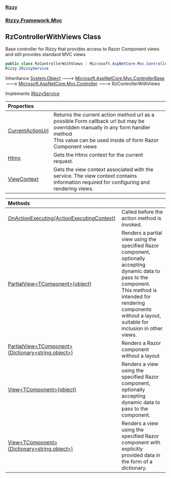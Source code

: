 #### [Rizzy](index 'index')
### [Rizzy.Framework.Mvc](Rizzy.Framework.Mvc 'Rizzy.Framework.Mvc')

## RzControllerWithViews Class

Base controller for Rizzy that provides access to Razor Component views and still provides standard MVC views

```csharp
public class RzControllerWithViews : Microsoft.AspNetCore.Mvc.Controller,
Rizzy.IRizzyService
```

Inheritance [System.Object](https://docs.microsoft.com/en-us/dotnet/api/System.Object 'System.Object') &#129106; [Microsoft.AspNetCore.Mvc.ControllerBase](https://docs.microsoft.com/en-us/dotnet/api/Microsoft.AspNetCore.Mvc.ControllerBase 'Microsoft.AspNetCore.Mvc.ControllerBase') &#129106; [Microsoft.AspNetCore.Mvc.Controller](https://docs.microsoft.com/en-us/dotnet/api/Microsoft.AspNetCore.Mvc.Controller 'Microsoft.AspNetCore.Mvc.Controller') &#129106; RzControllerWithViews

Implements [IRizzyService](Rizzy.IRizzyService 'Rizzy.IRizzyService')

| Properties | |
| :--- | :--- |
| [CurrentActionUrl](Rizzy.Framework.Mvc.RzControllerWithViews.CurrentActionUrl 'Rizzy.Framework.Mvc.RzControllerWithViews.CurrentActionUrl') | Returns the current action method url as a possible Form callback url but may be overridden manually in any form handler method<br/>This value can be used inside of form Razor Component views |
| [Htmx](Rizzy.Framework.Mvc.RzControllerWithViews.Htmx 'Rizzy.Framework.Mvc.RzControllerWithViews.Htmx') | Gets the Htmx context for the current request. |
| [ViewContext](Rizzy.Framework.Mvc.RzControllerWithViews.ViewContext 'Rizzy.Framework.Mvc.RzControllerWithViews.ViewContext') | Gets the view context associated with the service. The view context contains information required for configuring and rendering views. |

| Methods | |
| :--- | :--- |
| [OnActionExecuting(ActionExecutingContext)](Rizzy.Framework.Mvc.RzControllerWithViews.OnActionExecuting(Microsoft.AspNetCore.Mvc.Filters.ActionExecutingContext) 'Rizzy.Framework.Mvc.RzControllerWithViews.OnActionExecuting(Microsoft.AspNetCore.Mvc.Filters.ActionExecutingContext)') | Called before the action method is invoked. |
| [PartialView&lt;TComponent&gt;(object)](Rizzy.Framework.Mvc.RzControllerWithViews.PartialView_TComponent_(object) 'Rizzy.Framework.Mvc.RzControllerWithViews.PartialView<TComponent>(object)') | Renders a partial view using the specified Razor component, optionally accepting dynamic data to pass to the component.<br/>This method is intended for rendering components without a layout, suitable for inclusion in other views. |
| [PartialView&lt;TComponent&gt;(Dictionary&lt;string,object&gt;)](Rizzy.Framework.Mvc.RzControllerWithViews.PartialView_TComponent_(System.Collections.Generic.Dictionary_string,object_) 'Rizzy.Framework.Mvc.RzControllerWithViews.PartialView<TComponent>(System.Collections.Generic.Dictionary<string,object>)') | Renders a Razor component without a layout |
| [View&lt;TComponent&gt;(object)](Rizzy.Framework.Mvc.RzControllerWithViews.View_TComponent_(object) 'Rizzy.Framework.Mvc.RzControllerWithViews.View<TComponent>(object)') | Renders a view using the specified Razor component, optionally accepting dynamic data to pass to the component. |
| [View&lt;TComponent&gt;(Dictionary&lt;string,object&gt;)](Rizzy.Framework.Mvc.RzControllerWithViews.View_TComponent_(System.Collections.Generic.Dictionary_string,object_) 'Rizzy.Framework.Mvc.RzControllerWithViews.View<TComponent>(System.Collections.Generic.Dictionary<string,object>)') | Renders a view using the specified Razor component with explicitly provided data in the form of a dictionary. |
